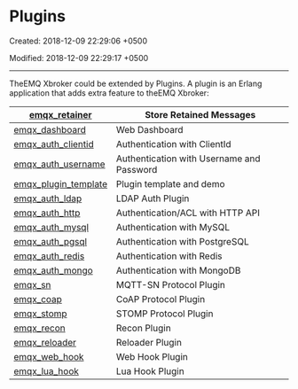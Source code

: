 # Plugins

Created: 2018-12-09 22:29:06 +0500

Modified: 2018-12-09 22:29:17 +0500

---

TheEMQ Xbroker could be extended by Plugins. A plugin is an Erlang application that adds extra feature to theEMQ Xbroker:

| [emqx_retainer](https://github.com/emqx/emqx-retainer)               | Store Retained Messages                   |
|--------------------------|----------------------------------------------|
| [emqx_dashboard](https://github.com/emqx/emqx-dashboard)             | Web Dashboard                             |
| [emqx_auth_clientid](https://github.com/emqx/emqx-auth-clientid)     | Authentication with ClientId              |
| [emqx_auth_username](https://github.com/emqx/emqx-auth-username)     | Authentication with Username and Password |
| [emqx_plugin_template](https://github.com/emqx/emqx-plugin-template) | Plugin template and demo                  |
| [emqx_auth_ldap](https://github.com/emqx/emqx-auth-ldap)             | LDAP Auth Plugin                          |
| [emqx_auth_http](https://github.com/emqx/emqx-auth-http)             | Authentication/ACL with HTTP API          |
| [emqx_auth_mysql](https://github.com/emqx/emqx-auth-mysql)           | Authentication with MySQL                 |
| [emqx_auth_pgsql](https://github.com/emqx/emqx-auth-pgsql)           | Authentication with PostgreSQL            |
| [emqx_auth_redis](https://github.com/emqx/emqx-auth-redis)           | Authentication with Redis                 |
| [emqx_auth_mongo](https://github.com/emqx/emqx-auth-mongo)           | Authentication with MongoDB               |
| [emqx_sn](https://github.com/emqx/emqx-sn)                           | MQTT-SN Protocol Plugin                   |
| [emqx_coap](https://github.com/emqx/emqx-coap)                       | CoAP Protocol Plugin                      |
| [emqx_stomp](https://github.com/emqx/emqx-stomp)                     | STOMP Protocol Plugin                     |
| [emqx_recon](https://github.com/emqx/emqx-recon)                     | Recon Plugin                              |
| [emqx_reloader](https://github.com/emqx/emqx-reloader)               | Reloader Plugin                           |
| [emqx_web_hook](https://github.com/emqx/emqx-web-hook)               | Web Hook Plugin                           |
| [emqx_lua_hook](https://github.com/emqx/emqx-lua-hook)               | Lua Hook Plugin                           |

